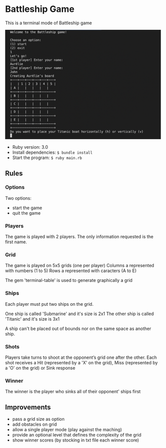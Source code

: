 # Battleship Game

This is a terminal mode of Battleship game

![Screenshot](./console.png)

- Ruby version: 3.0
- Install dependencies: `$ bundle install`
- Start the program: `$ ruby main.rb`

## Rules

### Options

Two options:
- start the game
- quit the game

### Players

The game is played with 2 players.
The only information requested is the first name.

### Grid

The game is played on 5x5 grids (one per player)
Columns a represented with numbers (1 to 5)
Rows a represented with caracters (A to E)

The gem 'terminal-table' is used to generate graphically a grid

### Ships

Each player must put two ships on the grid.

One ship is called 'Submarine' and it's size is 2x1
The other ship is called 'Titanic' and it's size is 3x1

A ship can't be placed out of bounds nor on the same space as another ship.

### Shots

Players take turns to shoot at the opponent’s grid one after the other.
Each shot receives a Hit (represented by a 'X' on the grid), Miss (represented by a 'O' on the grid) or Sink response

### Winner

The winner is the player who sinks all of their opponent' ships first

## Improvements

- pass a grid size as option
- add obstacles on grid
- allow a single player mode (play against the maching)
- provide an optional level that defines the complexity of the grid
- show winner scores (by stocking in txt file each winner score)